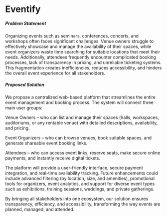 # Eventify 

##### Problem Statement

Organizing events such as seminars, conferences, concerts, and workshops often faces significant challenges. Venue owners struggle to effectively showcase and manage the availability of their spaces, while event organizers waste time searching for suitable locations that meet their needs. Additionally, attendees frequently encounter complicated booking processes, lack of transparency in pricing, and unreliable ticketing systems. This fragmentation creates inefficiencies, reduces accessibility, and hinders the overall event experience for all stakeholders.

##### Proposed Solution

We propose a centralized web-based platform that streamlines the entire event management and booking process. The system will connect three main user groups:

Venue Owners – who can list and manage their spaces (halls, workspaces, auditoriums, or any rentable venue) with detailed descriptions, availability, and pricing.

Event Organizers – who can browse venues, book suitable spaces, and generate shareable event booking links.

Attendees – who can access event links, reserve seats, make secure online payments, and instantly receive digital tickets.

The platform will provide a user-friendly interface, secure payment integration, and real-time availability tracking. Future enhancements could include advanced filtering (by location, size, and amenities), promotional tools for organizers, event analytics, and support for diverse event types such as exhibitions, training sessions, weddings, and private gatherings.

By bringing all stakeholders into one ecosystem, our solution ensures transparency, efficiency, and accessibility, transforming the way events are planned, managed, and attended.
